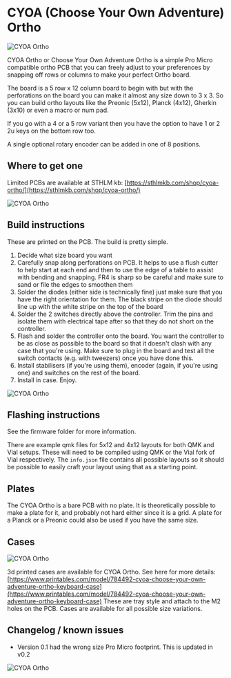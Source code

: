 # CYOA (Choose Your Own Adventure) Ortho

![CYOA Ortho](img/cyoa_ortho_both.jpeg)

CYOA Ortho or Choose Your Own Adventure Ortho is a simple Pro Micro compatible ortho PCB that you can freely adjust to your preferences by snapping off rows or columns to make your perfect Ortho board. 

The board is a 5 row x 12 column board to begin with but with the perforations on the board you can make it almost any size down to 3 x 3. So you can build ortho layouts like the Preonic (5x12), Planck (4x12), Gherkin (3x10) or even a macro or num pad.

If you go with a 4 or a 5 row variant then you have the option to have 1 or 2 2u keys on the bottom row too.

A single optional rotary encoder can be added in one of 8 positions.

## Where to get one

Limited PCBs are available at STHLM kb: [https://sthlmkb.com/shop/cyoa-ortho/](https://sthlmkb.com/shop/cyoa-ortho/)

![CYOA Ortho](img/cyoa_ortho_exposed.jpeg)

## Build instructions

These are printed on the PCB. The build is pretty simple.

1. Decide what size board you want
2. Carefully snap along perforations on PCB. It helps to use a flush cutter to help start at each end and then to use the edge of a table to assist with bending and snapping. FR4 is sharp so be careful and make sure to sand or file the edges to smoothen them
3. Solder the diodes (either side is technically fine) just make sure that you have the right orientation for them. The black stripe on the diode should line up with the white stripe on the top of the board
4. Solder the 2 switches directly above the controller. Trim the pins and isolate them with electrical tape after so that they do not short on the controller.
5. Flash and solder the controller onto the board. You want the controller to be as close as possible to the board so that it doesn't clash with any case that you're using. Make sure to plug in the board and test all the switch contacts (e.g. with tweezers) once you have done this. 
6. Install stabilisers (if you're using them), encoder (again, if you're using one) and      switches on the rest of the board.
7. Install in case. Enjoy.  

![CYOA Ortho](img/cyoa_ortho_back.jpeg)

## Flashing instructions

See the firmware folder for more information.

There are example qmk files for 5x12 and 4x12 layouts for both QMK and Vial setups. These will need to be compiled using QMK or the Vial fork of Vial respectively. The `info.json` file contains all possible layouts so it should be possible to easily craft your layout using that as a starting point. 

## Plates

The CYOA Ortho is a bare PCB with no plate. It is theoretically possible to make a plate for it, and probably not hard either since it is a grid. A plate for a Planck or a Preonic could also be used if you have the same size.

## Cases

![CYOA Ortho](img/cyoa_ortho_case.jpeg)

3d printed cases are available for CYOA Ortho. See here for more details: [https://www.printables.com/model/784492-cyoa-choose-your-own-adventure-ortho-keyboard-case](https://www.printables.com/model/784492-cyoa-choose-your-own-adventure-ortho-keyboard-case) These are tray style and attach to the M2 holes on the PCB. Cases are available for all possible size variations.

## Changelog / known issues

- Version 0.1 had the wrong size Pro Micro footprint. This is updated in v0.2

![CYOA Ortho](img/cyoa_ortho_front.jpeg)
